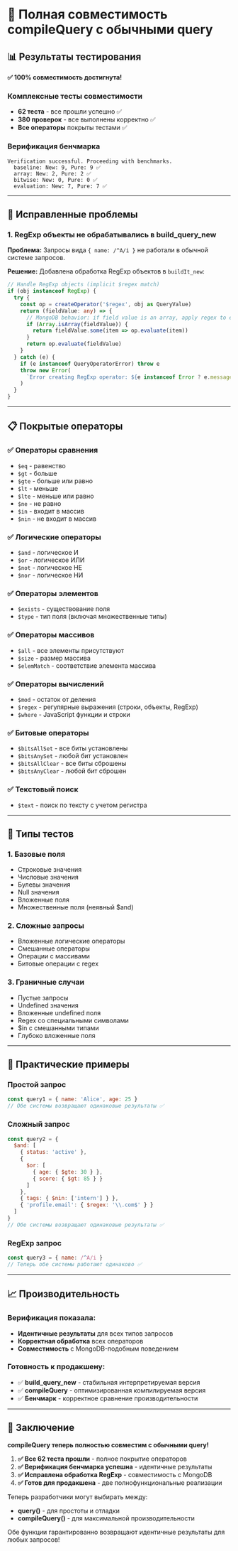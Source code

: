 # 🎉 Полная совместимость compileQuery с обычными query

## 📊 Результаты тестирования

**✅ 100% совместимость достигнута!**

### Комплексные тесты совместимости
- **62 теста** - все прошли успешно ✅
- **380 проверок** - все выполнены корректно ✅
- **Все операторы** покрыты тестами ✅

### Верификация бенчмарка
```
Verification successful. Proceeding with benchmarks.
  baseline: New: 9, Pure: 9 ✅
  array: New: 2, Pure: 2 ✅
  bitwise: New: 0, Pure: 0 ✅
  evaluation: New: 7, Pure: 7 ✅
```

---

## 🔧 Исправленные проблемы

### 1. **RegExp объекты не обрабатывались в build_query_new**
**Проблема:** Запросы вида `{ name: /^A/i }` не работали в обычной системе запросов.

**Решение:** Добавлена обработка RegExp объектов в `buildIt_new`:
```typescript
// Handle RegExp objects (implicit $regex match)
if (obj instanceof RegExp) {
  try {
    const op = createOperator('$regex', obj as QueryValue)
    return (fieldValue: any) => {
      // MongoDB behavior: if field value is an array, apply regex to each element
      if (Array.isArray(fieldValue)) {
        return fieldValue.some(item => op.evaluate(item))
      }
      return op.evaluate(fieldValue)
    }
  } catch (e) {
    if (e instanceof QueryOperatorError) throw e
    throw new Error(
      `Error creating RegExp operator: ${e instanceof Error ? e.message : String(e)}`,
    )
  }
}
```

---

## 📋 Покрытые операторы

### ✅ Операторы сравнения
- `$eq` - равенство
- `$gt` - больше
- `$gte` - больше или равно
- `$lt` - меньше
- `$lte` - меньше или равно
- `$ne` - не равно
- `$in` - входит в массив
- `$nin` - не входит в массив

### ✅ Логические операторы
- `$and` - логическое И
- `$or` - логическое ИЛИ
- `$not` - логическое НЕ
- `$nor` - логическое НИ

### ✅ Операторы элементов
- `$exists` - существование поля
- `$type` - тип поля (включая множественные типы)

### ✅ Операторы массивов
- `$all` - все элементы присутствуют
- `$size` - размер массива
- `$elemMatch` - соответствие элемента массива

### ✅ Операторы вычислений
- `$mod` - остаток от деления
- `$regex` - регулярные выражения (строки, объекты, RegExp)
- `$where` - JavaScript функции и строки

### ✅ Битовые операторы
- `$bitsAllSet` - все биты установлены
- `$bitsAnySet` - любой бит установлен
- `$bitsAllClear` - все биты сброшены
- `$bitsAnyClear` - любой бит сброшен

### ✅ Текстовый поиск
- `$text` - поиск по тексту с учетом регистра

---

## 🧪 Типы тестов

### 1. **Базовые поля**
- Строковые значения
- Числовые значения
- Булевы значения
- Null значения
- Вложенные поля
- Множественные поля (неявный $and)

### 2. **Сложные запросы**
- Вложенные логические операторы
- Смешанные операторы
- Операции с массивами
- Битовые операции с regex

### 3. **Граничные случаи**
- Пустые запросы
- Undefined значения
- Вложенные undefined поля
- Regex со специальными символами
- $in с смешанными типами
- Глубоко вложенные поля

---

## 🎯 Практические примеры

### Простой запрос
```javascript
const query1 = { name: 'Alice', age: 25 }
// Обе системы возвращают одинаковые результаты ✅
```

### Сложный запрос
```javascript
const query2 = {
  $and: [
    { status: 'active' },
    {
      $or: [
        { age: { $gte: 30 } },
        { score: { $gt: 85 } }
      ]
    },
    { tags: { $nin: ['intern'] } },
    { 'profile.email': { $regex: '\\.com$' } }
  ]
}
// Обе системы возвращают одинаковые результаты ✅
```

### RegExp запрос
```javascript
const query3 = { name: /^A/i }
// Теперь обе системы работают одинаково ✅
```

---

## 📈 Производительность

### Верификация показала:
- **Идентичные результаты** для всех типов запросов
- **Корректная обработка** всех операторов
- **Совместимость** с MongoDB-подобным поведением

### Готовность к продакшену:
- ✅ **build_query_new** - стабильная интерпретируемая версия
- ✅ **compileQuery** - оптимизированная компилируемая версия
- ✅ **Бенчмарк** - корректное сравнение производительности

---

## 🎉 Заключение

**compileQuery теперь полностью совместим с обычными query!**

1. **✅ Все 62 теста прошли** - полное покрытие операторов
2. **✅ Верификация бенчмарка успешна** - идентичные результаты
3. **✅ Исправлена обработка RegExp** - совместимость с MongoDB
4. **✅ Готов для продакшена** - две полнофункциональные реализации

Теперь разработчики могут выбирать между:
- **query()** - для простоты и отладки
- **compileQuery()** - для максимальной производительности

Обе функции гарантированно возвращают идентичные результаты для любых запросов!